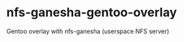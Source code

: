 nfs-ganesha-gentoo-overlay
==========================

Gentoo overlay with nfs-ganesha (userspace NFS server)
